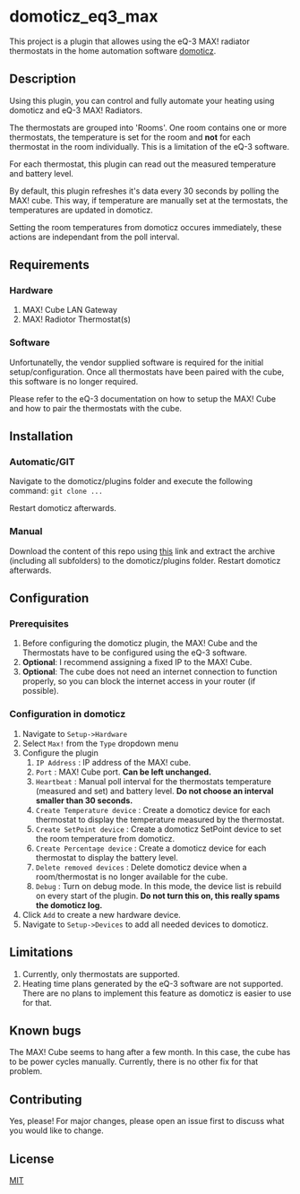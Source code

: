 # domoticz_eq3_max
This project is a plugin that allowes using the eQ-3 MAX! radiator thermostats in the home automation software [domoticz](https://www.domoticz.com/).

## Description
Using this plugin, you can control and fully automate your heating using domoticz and eQ-3 MAX! Radiators.

The thermostats are grouped into 'Rooms'. One room contains one or more thermostats, the temperature is set for the room and **not** for each thermostat in the room individually. This is a limitation of the eQ-3 software.

For each thermostat, this plugin can read out the measured temperature and battery level.

By default, this plugin refreshes it's data every 30 seconds by polling the MAX! cube. This way, if temperature are manually set at the termostats, the temperatures are updated in domoticz.

Setting the room temperatures from domoticz occures immediately, these actions are independant from the poll interval.

## Requirements
### Hardware
1. MAX! Cube LAN Gateway
1. MAX! Radiotor Thermostat(s)
### Software
Unfortunatelly, the vendor supplied software is required for the initial setup/configuration. Once all thermostats have been paired with the cube, this software is no longer required.

Please refer to the eQ-3 documentation on how to setup the MAX! Cube and how to pair the thermostats with the cube.

## Installation
### Automatic/GIT
Navigate to the domoticz/plugins folder and execute the following command: ```git clone ...```

Restart domoticz afterwards.

### Manual
Download the content of this repo using [this](https://github.com/teeminus/domoticz_eq3_max/archive/master.zip) link and extract the archive (including all subfolders) to the domoticz/plugins folder. Restart domoticz afterwards.

## Configuration
### Prerequisites
1. Before configuring the domoticz plugin, the MAX! Cube and the Thermostats have to be configured using the eQ-3 software.
1. **Optional**: I recommend assigning a fixed IP to the MAX! Cube.
1. **Optional**: The cube does not need an internet connection to function properly, so you can block the internet access in your router (if possible).

### Configuration in domoticz
1. Navigate to ```Setup->Hardware```
1. Select ```Max!``` from the ```Type``` dropdown menu
1. Configure the plugin
   1. ```IP Address``` : IP address of the MAX! cube.
   1. ```Port``` : MAX! Cube port. **Can be left unchanged.**
   1. ```Heartbeat``` : Manual poll interval for the thermostats temperature (measured and set) and battery level. **Do not choose an interval smaller than 30 seconds.**
   1. ```Create Temperature device``` : Create a domoticz device for each thermostat to display the temperature measured by the thermostat.
   1. ```Create SetPoint device``` : Create a domoticz SetPoint device to set the room temperature from domoticz.
   1. ```Create Percentage device``` : Create a domoticz device for each thermostat to display the battery level.
   1. ```Delete removed devices``` : Delete domoticz device when a room/thermostat is no longer available for the cube.
   1. ```Debug``` : Turn on debug mode. In this mode, the device list is rebuild on every start of the plugin. **Do not turn this on, this really spams the domoticz log.**
1. Click ```Add``` to create a new hardware device.
1. Navigate to ```Setup->Devices``` to add all needed devices to domoticz.

## Limitations
1. Currently, only thermostats are supported.
2. Heating time plans generated by the eQ-3 software are not supported. There are no plans to implement this feature as domoticz is easier to use for that.

## Known bugs
The MAX! Cube seems to hang after a few month. In this case, the cube has to be power cycles manually. Currently, there is no other fix for that problem.

## Contributing
Yes, please! For major changes, please open an issue first to discuss what you would like to change.


## License
[MIT](https://choosealicense.com/licenses/mit/)